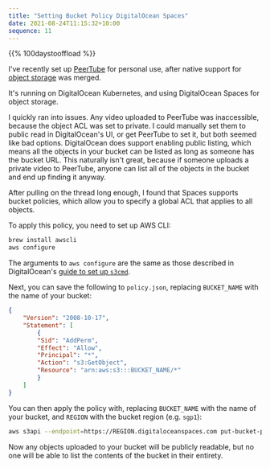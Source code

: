 ```yaml
---
title: "Setting Bucket Policy DigitalOcean Spaces"
date: 2021-08-24T11:15:32+10:00
sequence: 11
---
```

{{% 100daystooffload %}}

I've recently set up [PeerTube](https://github.com/Chocobozzz/PeerTube/) for personal use, after native support for [object storage](https://github.com/Chocobozzz/PeerTube/pull/4290) was merged.

It's running on DigitalOcean Kubernetes, and using DigitalOcean Spaces for object storage.

I quickly ran into issues. Any video uploaded to PeerTube was inaccessible, because the object ACL was set to private. I could manually set them to public read in DigitalOcean's UI, or get PeerTube to set it, but both seemed like bad options. DigitalOcean does support enabling public listing, which means all the objects in your bucket can be listed as long as someone has the bucket URL. This naturally isn't great, because if someone uploads a private video to PeerTube, anyone can list all of the objects in the bucket and end up finding it anyway.

After pulling on the thread long enough, I found that Spaces supports bucket policies, which allow you to specify a global ACL that applies to all objects.

To apply this policy, you need to set up AWS CLI:
```bash
brew install awscli
aws configure
```

The arguments to `aws configure` are the same as those described in DigitalOcean's [guide to set up `s3cmd`](https://docs.digitalocean.com/products/spaces/resources/s3cmd/).

Next, you can save the following to `policy.json`, replacing `BUCKET_NAME` with the name of your bucket:
```json
{
    "Version": "2008-10-17",
    "Statement": [
        {
        "Sid": "AddPerm",
        "Effect": "Allow",
        "Principal": "*",
        "Action": "s3:GetObject",
        "Resource": "arn:aws:s3:::BUCKET_NAME/*"
        }
    ]
}
```

You can then apply the policy with, replacing `BUCKET_NAME` with the name of your bucket, and `REGION` with the bucket region (e.g. `sgp1`):
```bash
aws s3api --endpoint=https://REGION.digitaloceanspaces.com put-bucket-policy --bucket BUCKET_NAME --policy file://policy.json
```

Now any objects uploaded to your bucket will be publicly readable, but no one will be able to list the contents of the bucket in their entirety.
